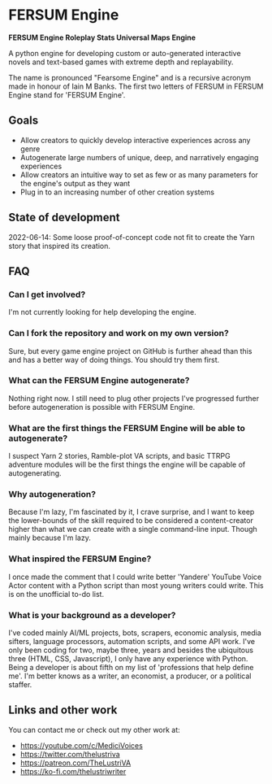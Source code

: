 # FERSUM Engine

**FERSUM Engine Roleplay Stats Universal Maps Engine**

A python engine for developing custom or auto-generated interactive novels and text-based games with extreme depth and replayability.

The name is pronounced "Fearsome Engine" and is a recursive acronym made in honour of Iain M Banks. The first two letters of FERSUM in FERSUM Engine stand for 'FERSUM Engine'.

## Goals

 - Allow creators to quickly develop interactive experiences across any genre
 - Autogenerate large numbers of unique, deep, and narratively engaging experiences
 - Allow creators an intuitive way to set as few or as many parameters for the engine's output as they want
 - Plug in to an increasing number of other creation systems

## State of development

2022-06-14: Some loose proof-of-concept code not fit to create the Yarn story that inspired its creation.

## FAQ

### Can I get involved?

I'm not currently looking for help developing the engine. 

### Can I fork the repository and work on my own version?

Sure, but every game engine project on GitHub is further ahead than this and has a better way of doing things. You should try them first.

### What can the FERSUM Engine autogenerate?

Nothing right now. I still need to plug other projects I've progressed further before autogeneration is possible with FERSUM Engine.

### What are the first things the FERSUM Engine will be able to autogenerate?

I suspect Yarn 2 stories, Ramble-plot VA scripts, and basic TTRPG adventure modules will be the first things the engine will be capable of autogenerating.

### Why autogeneration?

Because I'm lazy, I'm fascinated by it, I crave surprise, and I want to keep the lower-bounds of the skill required to be considered a content-creator higher than what we can create with a single command-line input. Though mainly because I'm lazy.

### What inspired the FERSUM Engine?

I once made the comment that I could write better 'Yandere' YouTube Voice Actor content with a Python script than most young writers could write. This is on the unofficial to-do list.

### What is your background as a developer? 

I've coded mainly AI/ML projects, bots, scrapers, economic analysis, media sifters, language processors, automation scripts, and some API work. I've only been coding for two, maybe three, years and besides the ubiquitous three (HTML, CSS, Javascript), I only have any experience with Python. Being a developer is about fifth on my list of 'professions that help define me'. I'm better knows as a writer, an economist, a producer, or a political staffer.

## Links and other work

You can contact me or check out my other work at:

 - https://youtube.com/c/MediciVoices
 - https://twitter.com/thelustriva
 - https://patreon.com/TheLustriVA
 - https://ko-fi.com/thelustriwriter